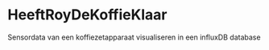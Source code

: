# HeeftRoyDeKoffieKlaar
Sensordata van een koffiezetapparaat visualiseren in een influxDB database 
